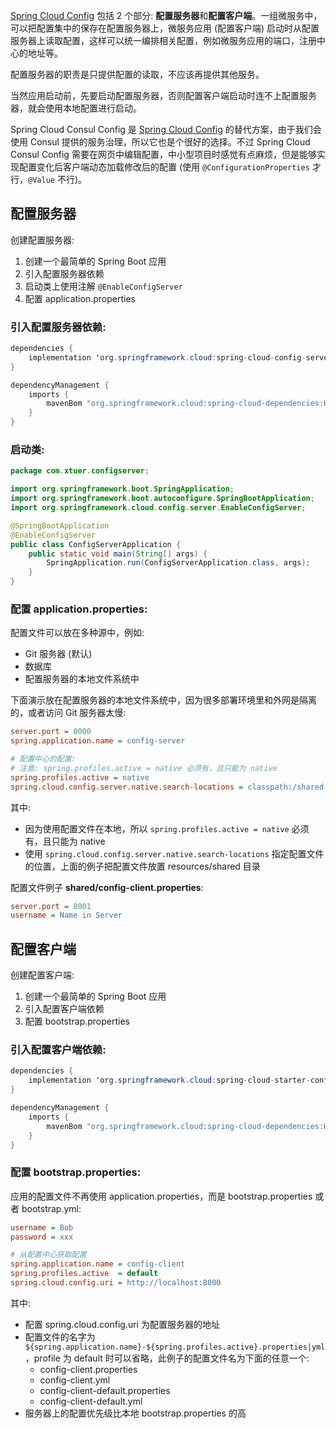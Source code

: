 [Spring Cloud Config](https://cloud.spring.io/spring-cloud-static/Hoxton.SR1/reference/htmlsingle/#spring-cloud-config) 包括 2 个部分: **配置服务器**和**配置客户端**。一组微服务中，可以把配置集中的保存在配置服务器上，微服务应用 (配置客户端) 启动时从配置服务器上读取配置，这样可以统一编排相关配置，例如微服务应用的端口，注册中心的地址等。

配置服务器的职责是只提供配置的读取，不应该再提供其他服务。

当然应用启动前，先要启动配置服务器，否则配置客户端启动时连不上配置服务器，就会使用本地配置进行启动。

Spring Cloud Consul Config 是 [Spring Cloud Config](https://github.com/spring-cloud/spring-cloud-config) 的替代方案，由于我们会使用 Consul 提供的服务治理，所以它也是个很好的选择。不过 Spring Cloud Consul Config 需要在网页中编辑配置，中小型项目时感觉有点麻烦，但是能够实现配置变化后客户端动态加载修改后的配置 (使用 `@ConfigurationProperties` 才行，`@Value` 不行)。

## 配置服务器

创建配置服务器:

1. 创建一个最简单的 Spring Boot 应用
2. 引入配置服务器依赖
3. 启动类上使用注解 `@EnableConfigServer`
4. 配置 application.properties

### 引入配置服务器依赖:

```java
dependencies {
    implementation 'org.springframework.cloud:spring-cloud-config-server'
}

dependencyManagement {
    imports {
        mavenBom "org.springframework.cloud:spring-cloud-dependencies:Hoxton.SR1"
    }
}
```

### 启动类:

```java
package com.xtuer.configserver;

import org.springframework.boot.SpringApplication;
import org.springframework.boot.autoconfigure.SpringBootApplication;
import org.springframework.cloud.config.server.EnableConfigServer;

@SpringBootApplication
@EnableConfigServer
public class ConfigServerApplication {
	public static void main(String[] args) {
		SpringApplication.run(ConfigServerApplication.class, args);
	}
}
```

### 配置 application.properties:

配置文件可以放在多种源中，例如:

* Git 服务器 (默认)
* 数据库
* 配置服务器的本地文件系统中

下面演示放在配置服务器的本地文件系统中，因为很多部署环境里和外网是隔离的，或者访问 Git 服务器太慢:

```ini
server.port = 8000
spring.application.name = config-server

# 配置中心的配置:
# 注意: spring.profiles.active = native 必须有，且只能为 native
spring.profiles.active = native
spring.cloud.config.server.native.search-locations = classpath:/shared
```

其中:

* 因为使用配置文件在本地，所以 `spring.profiles.active = native` 必须有，且只能为 native
* 使用 `spring.cloud.config.server.native.search-locations` 指定配置文件的位置，上面的例子把配置文件放置  resources/shared 目录

配置文件例子 **shared/config-client.properties**:

```ini
server.port = 8001
username = Name in Server
```

## 配置客户端

创建配置客户端:

1. 创建一个最简单的 Spring Boot 应用
2. 引入配置客户端依赖
3. 配置 bootstrap.properties

### 引入配置客户端依赖:

```java
dependencies {
    implementation 'org.springframework.cloud:spring-cloud-starter-config'
}

dependencyManagement {
    imports {
        mavenBom "org.springframework.cloud:spring-cloud-dependencies:Hoxton.SR1"
    }
}
```

### 配置 bootstrap.properties:

应用的配置文件不再使用 application.properties，而是 bootstrap.properties 或者 bootstrap.yml:

```ini
username = Bob
password = xxx

# 从配置中心获取配置
spring.application.name = config-client
spring.profiles.active  = default
spring.cloud.config.uri = http://localhost:8000
```

其中:

* 配置 spring.cloud.config.uri 为配置服务器的地址
* 配置文件的名字为 `${spring.application.name}-${spring.profiles.active}.properties|yml`，profile 为 default 时可以省略，此例子的配置文件名为下面的任意一个:
  * config-client.properties
  * config-client.yml
  * config-client-default.properties
  * config-client-default.yml
* 服务器上的配置优先级比本地 bootstrap.properties 的高

